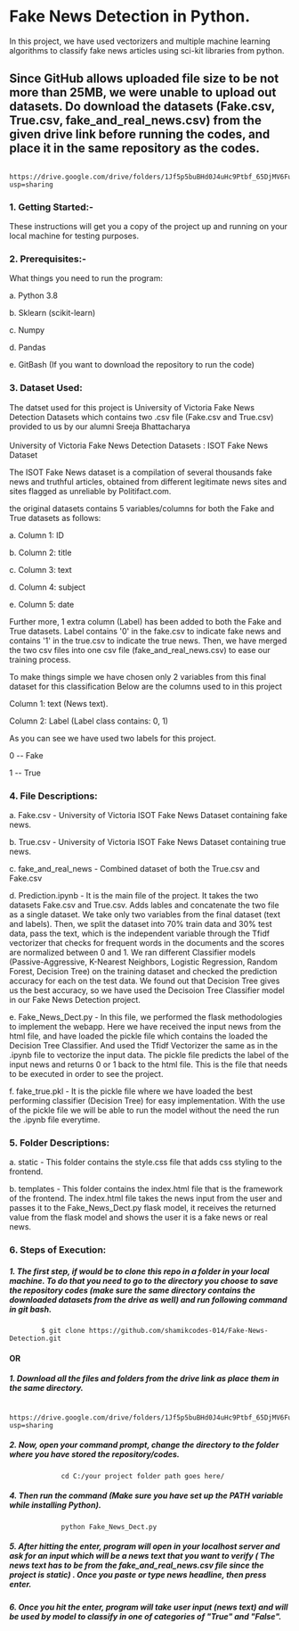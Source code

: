<h1>Fake News Detection in Python.</h1>

In this project, we have used vectorizers and multiple machine learning algorithms to classify fake news articles using sci-kit libraries from python.

 
 <h2> Since GitHub allows uploaded file size to be not more than 25MB, we were unable to upload out datasets. Do download the datasets (Fake.csv, True.csv, fake_and_real_news.csv) from the given drive link before running the codes, and place it in the same repository as the codes.</h2>
		
		       https://drive.google.com/drive/folders/1Jf5p5buBHd0J4uHc9Ptbf_65DjMV6Fup?usp=sharing

<h3>1. Getting Started:-</h3>
	These instructions will get you a copy of the project up and running on your local machine for testing purposes.


<h3>2. Prerequisites:-</h3>

   What things you need to run the program:
   
   a. Python 3.8
   
   b. Sklearn (scikit-learn)
   
   c. Numpy
   
   d. Pandas
   
   e. GitBash (If you want to download the repository to run the code)
   
  <h3>3. Dataset Used:</h3>
    The datset used for this project is University of Victoria Fake News Detection Datasets which contains two .csv file (Fake.csv and True.csv) provided to us by our alumni Sreeja Bhattacharya
    <br>
	 </br>
   University of Victoria Fake News Detection Datasets : ISOT Fake News Dataset
    <p></p>
   The ISOT Fake News dataset is a compilation of several thousands fake news and truthful articles, obtained from different legitimate news sites and sites flagged as unreliable by Politifact.com.
    
   the original datasets contains 5 variables/columns for both the Fake and True datasets as follows:
    
   a. Column 1: ID
    
   b. Column 2: title
    
   c. Column 3: text
    
   d. Column 4: subject
    
   e. Column 5: date
    
   Further more, 1 extra column (Label) has been added to both the Fake and True datasets. Label contains '0' in the fake.csv to indicate fake news and contains '1' in the true.csv to indicate the true news. Then, we have merged the two csv files into one csv file (fake_and_real_news.csv) to ease our training process.
    
   To make things simple we have chosen only 2 variables from this final dataset for this classification
   Below are the columns used to in this project

   Column 1: text (News text).
      
   Column 2: Label (Label class contains: 0, 1) 
  
   As you can see we have used two labels for this project.
    
   0 -- Fake
  
   1 -- True
 
    
 <h3>4. File Descriptions:</h3>
  
   a. Fake.csv - University of Victoria ISOT Fake News Dataset containing fake news.
      
   b. True.csv - University of Victoria ISOT Fake News Dataset containing true news.
      
   c. fake_and_real_news - Combined dataset of both the True.csv and Fake.csv
      
   d. Prediction.ipynb - It is the main file of the project. It takes the two datasets Fake.csv and True.csv. Adds lables and concatenate the two file as a single dataset. We take only two variables from the final dataset (text and labels). Then, we split the dataset into 70% train data and 30% test data, pass the text, which is the independent variable through the Tfidf vectorizer that checks for frequent words in the documents and the scores are normalized between 0 and 1. We ran different Classifier models (Passive-Aggressive, K-Nearest Neighbors, Logistic Regression, Random Forest, Decision Tree) on the training dataset and checked the prediction accuracy for each on the test data. We found out that Decision Tree gives us the best accuracy, so we have used the Decisoion Tree Classifier model in our Fake News Detection project.
      
   e. Fake_News_Dect.py - In this file, we performed the flask methodologies to implement the webapp. Here we have received the input news from the html file, and have loaded the pickle file which contains the loaded the Decision Tree Classifier. And used the Tfidf Vectorizer the same as in the .ipynb file to vectorize the input data. The pickle file predicts the label of the input news and returns 0 or 1 back to the html file. This is the file that needs to be executed in order to see the project.
      
   f. fake_true.pkl - It is the pickle file where we have loaded the best performing classifier (Decision Tree) for easy implementation. With the use of the pickle file we will be able to run the model without the need the run the .ipynb file everytime.
      
<h3>5. Folder Descriptions:</h3>
      
   a. static - This folder contains the style.css file that adds css styling to the frontend.
      
   b. templates - This folder contains the index.html file that is the framework of the frontend. The index.html file takes the news input from the user and passes it to the Fake_News_Dect.py flask model, it receives the returned value from the flask model and shows the user it is a fake news or real news.  
      
      
<h3>6. Steps of Execution:</h3>


  <h5>1. The first step, if would be to clone this repo in a folder in your local machine. To do that you need to go to the directory you choose to save the repository codes (make sure the same directory contains the downloaded datasets from the drive as well) and run following command in git bash.</h5>
  		
  			$ git clone https://github.com/shamikcodes-014/Fake-News-Detection.git
			
   <h4>OR</h4>
   <h5>1. Download all the files and folders from the drive link as place them in the same directory.</h5>
   
   			https://drive.google.com/drive/folders/1Jf5p5buBHd0J4uHc9Ptbf_65DjMV6Fup?usp=sharing
   
   
   <h5>2. Now, open your command prompt, change the directory to the folder where you have stored the repository/codes.</h5>
				  
				 cd C:/your project folder path goes here/
   <h5>4. Then run the command (Make sure you have set up the PATH variable while installing Python).</h5>

                 python Fake_News_Dect.py

<h5>5. After hitting the enter, program will open in your localhost server and ask for an input which will be a news text that you want to verify ( The news text has to be from the fake_and_real_news.csv file since the project is static) . Once you paste or type news headline, then press enter.</h5>

<h5>6. Once you hit the enter, program will take user input (news text) and will be used by model to classify in one of categories of "True" and "False".




			
    
  
   

